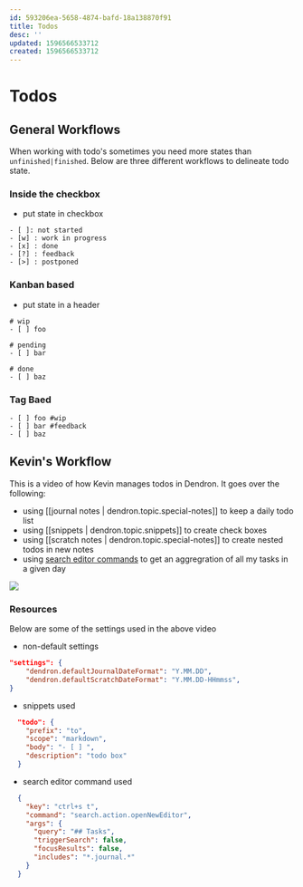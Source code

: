 ```yaml
---
id: 593206ea-5658-4874-bafd-18a138870f91
title: Todos
desc: ''
updated: 1596566533712
created: 1596566533712
---
```


# Todos

## General Workflows

When working with todo's sometimes you need more states than `unfinished|finished`. Below are three different workflows to delineate todo state. 

### Inside the checkbox
- put state in checkbox

```
- [ ]: not started
- [w] : work in progress
- [x] : done
- [?] : feedback
- [>] : postponed
```

### Kanban based
- put state in a header

```
# wip
- [ ] foo

# pending
- [ ] bar

# done
- [ ] baz
```

### Tag Baed

```
- [ ] foo #wip
- [ ] bar #feedback
- [ ] baz
```

## Kevin's Workflow

This is a video of how Kevin manages todos in Dendron. It goes over the following:

- using [[journal notes | dendron.topic.special-notes]] to keep a daily todo list
- using [[snippets | dendron.topic.snippets]] to create check boxes
- using [[scratch notes | dendron.topic.special-notes]] to create nested todos in new notes
- using [search editor commands](https://code.visualstudio.com/updates/v1_47#_new-search-editor-command-arguments) to get an aggregration of all my tasks in a given day

<a href="https://www.loom.com/share/88cfdc3e900a4f4eadf7b14429e01d65"> 
<img style="" src="https://cdn.loom.com/sessions/thumbnails/88cfdc3e900a4f4eadf7b14429e01d65-with-play.gif"> 
</a>

### Resources

Below are some of the settings used in the above video

- non-default settings
```json
"settings": {
    "dendron.defaultJournalDateFormat": "Y.MM.DD",
    "dendron.defaultScratchDateFormat": "Y.MM.DD-HHmmss",
}
```

- snippets used
```json
  "todo": {
    "prefix": "to",
    "scope": "markdown",
    "body": "- [ ] ",
    "description": "todo box"
  }
```

- search editor command used
```json
  {
    "key": "ctrl+s t",
    "command": "search.action.openNewEditor",
    "args": {
      "query": "## Tasks",
      "triggerSearch": false,
      "focusResults": false,
      "includes": "*.journal.*"
    }
  }
```
